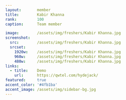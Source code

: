 ```yaml
---
layout:       member
title:        Kabir Khanna
rank:         100
caption:      Team member

image:        /assets/img/freshers/Kabir Khanna.jpg
screenshot:
  src:        /assets/img/freshers/Kabir Khanna.jpg
  srcset:
    1920w:    /assets/img/freshers/Kabir Khanna.jpg
    960w:     /assets/img/freshers/Kabir Khanna.jpg
    480w:     /assets/img/freshers/Kabir Khanna.jpg
links:
  - title:    Demo
    url:      https://qwtel.com/hydejack/
featured:     true
accent_color: '#4fb1ba'
accent_image: /assets/img/sidebar-bg.jpg
---
```

